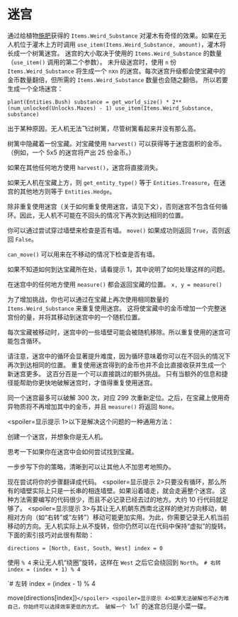 # 迷宫
通过给植物[施肥](docs/unlocks/fertilizer.md)获得的 `Items.Weird_Substance` 对灌木有奇怪的效果。如果在无人机位于灌木上方时调用 `use_item(Items.Weird_Substance, amount)`，灌木将长成一个树篱迷宫。
迷宫的大小取决于使用的 `Items.Weird_Substance` 的数量（`use_item()` 调用的第二个参数）。
未升级迷宫时，使用 `n` 份 `Items.Weird_Substance` 将生成一个 `n`x`n` 的迷宫。每次迷宫升级都会使宝藏中的金币数量翻倍，但所需的 `Items.Weird_Substance` 数量也会随之翻倍。
所以若要生成一个全场迷宫：

`plant(Entities.Bush)
substance = get_world_size() * 2**(num_unlocked(Unlocks.Mazes) - 1)
use_item(Items.Weird_Substance, substance)`


出于某种原因，无人机无法飞过树篱，尽管树篱看起来并没有那么高。

树篱中隐藏着一份宝藏。对宝藏使用 `harvest()` 可以获得等于迷宫面积的金币。（例如，一个 5x5 的迷宫将产出 25 份金币。）

如果在其他任何地方使用 `harvest()`，迷宫将直接消失。

如果无人机在宝藏上方，则 `get_entity_type()` 等于 `Entities.Treasure`，在迷宫的其他地方则等于 `Entities.Hedge`。

除非重复使用迷宫（关于如何重复使用迷宫，请见下文），否则迷宫不包含任何循环。因此，无人机不可能在不回头的情况下再次到达相同的位置。

你可以通过尝试穿过墙壁来检查是否有墙。
`move()` 如果成功则返回 `True`，否则返回 `False`。

`can_move()` 可以用来在不移动的情况下检查是否有墙。

如果不知道如何到达宝藏所在处，请看提示 1，其中说明了如何处理这样的问题。

在迷宫中的任何地方使用 `measure()` 都会返回宝藏的位置。
`x, y = measure()`

为了增加挑战，你也可以通过在宝藏上再次使用相同数量的 `Items.Weird_Substance` 来重复使用迷宫。
这将使宝藏中的金币增加一个完整迷宫份的量，并将其移动到迷宫中的一个随机位置。

每次宝藏被移动时，迷宫中的一些墙壁可能会被随机移除。所以重复使用的迷宫可能包含循环。

请注意，迷宫中的循环会显著提升难度，因为循环意味着你可以在不回头的情况下再次到达相同的位置。
重复使用迷宫得到的金币也并不会比直接收获并生成一个新迷宫更多。
这百分百是一个可以直接跳过的额外挑战。
只有当额外的信息和捷径能帮助你更快地破解迷宫时，才值得重复使用迷宫。

同一个迷宫最多可以破解 300 次，对应 299 次重新定位。之后，在宝藏上使用奇异物质将不再增加其中的金币，并且 `measure()` 将返回 `None`。

<spoiler=显示提示 1>以下是解决这个问题的一种通用方法：

创建一个迷宫，并想象你是无人机。

思考一下如果你在迷宫中会如何尝试找到宝藏。

一步步写下你的策略，清晰到可以让其他人不加思考地照办。

现在尝试将你的步骤翻译成代码。
</spoiler>
<spoiler=显示提示 2>只要没有循环，那么所有的墙壁实际上只是一长串的相连墙壁。如果沿着墙走，就会走遍整个迷宫。
这种方法需要编写的代码很少，而且不必记录已经去过的地方。大约 10 行代码就足够了。</spoiler>
<spoiler=显示提示 3>与其让无人机朝东西南北这样的绝对方向移动，朝相对方向（如“右转”或“左转”）移动可能更加实用。为此，你需要记录无人机当前移动的方向。无人机实际上从不旋转，但你仍然可以在代码中保持“虚拟”的旋转。
下面的索引技巧对此很有帮助：

`directions = [North, East, South, West]
index = 0`

使用 `% 4` 来让无人机“绕圈”旋转，这样在 `West` 之后它会绕回到 `North`。
`# 右转
index = (index + 1) % 4`

`# 左转
index = (index - 1) % 4

move(directions[index])`</spoiler>
<spoiler=显示提示 4>如果无法破解也不必为难自己，你始终可以选择效率更低的方式。
破解一个 `1`x`1` 的迷宫总归是小菜一碟。</spoiler>